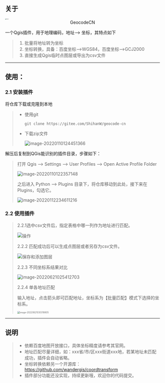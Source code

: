 ## 关于

<img src="https://md-1301600412.cos.ap-nanjing.myqcloud.com/pic/icon-16420027061082.png" alt="icon" style="zoom: 25%;" />

<div align=center >GeocodeCN</div>



一个Qgis插件，用于地理编码，地址——> 坐标，其特点如下

> 1. 批量将地址转为坐标
> 2. 坐标转换，具备：百度坐标-->WGS84，百度坐标-->GCJ2000
> 3. 直接生成Qgis临时点图层或导出为csv文件

***

## 使用：

### 2.1 安装插件

将仓库下载或克隆到本地

> * 使用git 
>
>   ```
>   git clone https://gitee.com/ShihanW/geocode-cn
>   ```
>
> * 下载zip文件
>
>   ![image-20220110124451366](https://md-1301600412.cos.ap-nanjing.myqcloud.com/pic/VWP2zMaL1FDpTxe.png)



解压后复制到QGis能识别的插件目录，步骤如下：

> 打开 Qgis --> Settings --> User Profiles --> Open Active Profile Folder
>
> ![image-20220110122357148](https://md-1301600412.cos.ap-nanjing.myqcloud.com/pic/2V9AmtUTMBZEyxR.png)
>
> 之后进入 Python --> Plugins 目录下，将仓库移动到此处，接下来在Plugins，勾选它。
>
> ![image-20220112234611216](https://md-1301600412.cos.ap-nanjing.myqcloud.com/pic/image-20220112234611216.png)



### 2.2 使用插件

> 2.2.1选中csv文件后，指定表格中哪一列作为地址进行匹配。
>
> ![操作](https://md-1301600412.cos.ap-nanjing.myqcloud.com/gitUse/%E6%93%8D%E4%BD%9C.gif)
>
> 
>
> 2.2.2 匹配成功后可以生成点图层或者另存为csv文件。
>
> ![保存和添加图层](https://md-1301600412.cos.ap-nanjing.myqcloud.com/gitUse/%E4%BF%9D%E5%AD%98%E5%92%8C%E6%B7%BB%E5%8A%A0%E5%9B%BE%E5%B1%82.gif)
>
> 
>
> 2.2.3 不同坐标系结果对比
>
> ![image-20220621025412703](https://md-1301600412.cos.ap-nanjing.myqcloud.com/gitUse/image-20220621025412703.png)
>
> 2.2.4 单各地址匹配
>
> 输入地址，点击箭头即可匹配地址，坐标系为【批量匹配】模式下选择的坐标系。
>
> <img src="https://md-1301600412.cos.ap-nanjing.myqcloud.com/gitUse/image-20220621030318805.png" alt="image-20220621030318805" style="zoom:50%;" />



***

## 说明

> * 依赖百度地图开放接口，具体坐标精度请参考其官网。
> * 地址匹配尽量详细，如：xxx省/市/区xxx街道xxx地，若某地址未匹配成功，插件会自动省略。
> * 坐标转换依赖另一个开源库：https://github.com/wandergis/coordtransform 
> * 插件部分功能还没实现，持续更新哦，欢迎你的代码提交。
